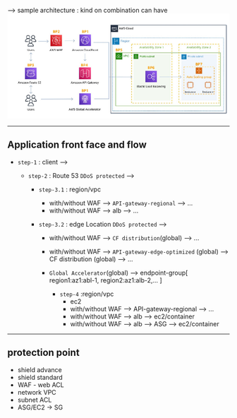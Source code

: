 --> sample architecture : kind on combination can have
![img_1.png](../99_img/security/others/img_1.png)

---
## Application front face and flow
- `step-1` : client -->

  - `step-2` : Route 53 `DDoS protected` -->
  
    - `step-3.1` : region/vpc
      - with/without WAF --> `API-gateway-regional` --> ...
      - with/without WAF --> alb --> ...
    
    - `step-3.2` : edge Location `DDoS protected` -->
      - with/without WAF --> `CF distribution`(global) --> ...
      - with/without WAF --> `API-gateway-edge-optimized` (global) --> CF distribution (global) --> ...
      - `Global Accelerator`(global) --> endpoint-group[ region1:az1:abl-1, region2:az1:alb-2,... ]
        
        - `step-4` :region/vpc
          - ec2
          - with/without WAF --> API-gateway-regional --> ...
          - with/without WAF --> alb --> ec2/container 
          - with/without WAF --> alb --> ASG --> ec2/container

---
## protection point
- shield advance
- shield standard
- WAF - web ACL
- network VPC
- subnet ACL
- ASG/EC2 -> SG
